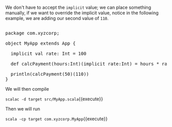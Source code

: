 We don't have to accept the `implicit` value; we can place something manually, if we want to override the implicit value, notice in the following example, we are adding our second value of `110`.

<pre class="file" data-filename="src/MyApp.scala" data-target="replace">

package com.xyzcorp;

object MyApp extends App {

  implicit val rate: Int = 100

  def calcPayment(hours:Int)(implicit rate:Int) = hours * rate

  println(calcPayment(50)(110))
}
</pre>

We will then compile

`scalac -d target src/MyApp.scala`{{execute}}

Then we will run

`scala -cp target com.xyzcorp.MyApp`{{execute}}
